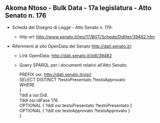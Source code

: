 ## Akoma Ntoso - Bulk Data - 17a legislatura - Atto Senato n. 176 ##

* Scheda del Disegno di Legge - Atto Senato n. 176:
	* http url: http://www.senato.it/leg/17/BGT/Schede/Ddliter/39482.htm

* Riferimenti al sito OpenData del Senato http://dati.senato.it/:
	* Link OpenData: http://dati.senato.it/ddl/39482
	* Query SPARQL per i documenti relativi all'Atto Senato:

        PREFIX osr: <http://dati.senato.it/osr/>  
		SELECT DISTINCT ?testoPresentato ?testoApprovato  
		WHERE  
		{  
		    ?ddl a osr:Ddl.  
		    ?ddl osr:idFase 176 .  
		    OPTIONAL { ?ddl osr:testoPresentato ?testoPresentato }  
		    OPTIONAL { ?ddl osr:testoApprovato ?testoApprovato }  
		}
		